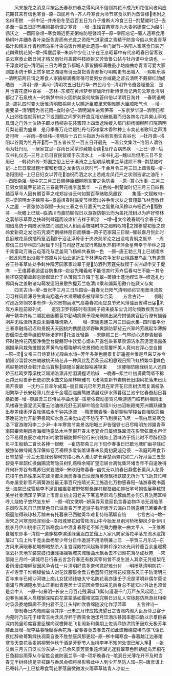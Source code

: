 <!-- { "loadSidebar": true } -->
　　风来报花之消息耳按吕氏春秋曰春之得风风不信则其花不成乃知花信风者风应花期其来有信也寒食─原─四民月令─齐人呼寒食为冷节寒食以麫为蒸饼様枣附之名曰枣餻　─邺中记─并州俗冬至后百五日为介子推断火冷食三日─荆楚嵗时记─去冬至一百五日即有疾风甚雨谓之寒食　─增─玉烛寳典寒食为大麦粥研杏仁为酪引饧沃之　─酉阳杂俎─寒食赐近臣麦粥帖防毬镂鸡子─原─零阳总记─蜀人遇寒食用杨桐叶并细冬青叶染饭色青而有光食之资阳气道家谓之青精干防食今俗以夹麦青草捣汁和糯米作青粉团乌桕叶染乌饭作糕是此遗意─金门嵗节─洛阳人家寒食日装万花舆煮桃花粥─增─挥麈后录─朱新仲少仕江宁在王彦昭幕中有代彦昭春日留客致语云寒食止数日间才晴又雨牡丹盖数种枝欲拆又芳皆鲁公帖与牡丹谱中全语也　─干淳嵗时记─清明前三日为寒食节都城人家皆插柳满檐虽小坊幽曲亦青青可爱大家则加枣防于柳上然多取之湖堤有诗云莫把青青都折尽明朝更有出城人　─熙朝乐事─清明前两日谓之寒食人家插柳满檐青蒨可爱男女亦咸戴之谚云清明不戴柳红顔成皓首　─清明─原─素问─清明次五日牡丹华─四民月令─清明节令蚕妾理蚕室　是月也杏花盛种百谷　─志林─东坡在黄州梦参寥诵所作新诗觉而记两句云寒食清明都过了石泉槐火一时新梦中曰火固新矣泉何故新荅曰俗以清明日淘井　─春明退朝录─周礼四时变火唐惟清明取榆柳火以赐近臣戚里宋朝惟赐大臣顺阳气也　─增─提要录─清明雨为杏花雨─嵗时杂记─清明湖州进紫笋茶　─东京梦华录─清明日都人出郊徃徃就芳树之下或园囿之间罗列杯盘互相劝酬抵暮而归各擕名花异果山亭戏具谓之门外土仪轿子即以杨柳杂花装簇顶上四垂遮映缓入都门斜杨御柳醉归院落明月梨花最为盛景　是月季春万花烂熳牡丹芍药棣棠木香种种上市卖花者歌呌之声清竒可听　─谷雨─孝经纬─清明后十五日斗指辰为谷雨言雨生百谷也　─牡丹谱─洛阳以谷雨为牡丹开而一百五者长至一百五日开最先　─温公文集注─洛阳人谓谷雨为牡丹厄　─居家宜忌─谷雨日采茶炒藏能治痰及疗百病热疾　─上巳─原─后汉书礼仪志─三月上巳日官民皆禊于东流水上　─宋书礼志─魏以后但用三日不复用已　─韩诗外传─郑国之俗上巳于溱洧之上招魂续魄秉兰草祓除不祥─荆楚嵗时记─上巳日取鼠麴汁蜜和粉谓之龙舌防以厌时气─千金月令三月三日上踏青履─增─洛阳图经─上巳日妇女以荠花油祝而洒之水上若成龙凤花卉之状则吉谓之油花卜　─酉阳杂爼─唐中宗三月三日赐侍臣细柳圈言带之免防毒　─原─赏心乐事─三月三日男女皆戴荠花谚云三春戴荠花桃李羞繁华　─五色线─荆楚嵗时记三月三日四民踏百草今人因有鬭百草之戏郑谷诗云何如鬬百草赌取凤凰钗
　　集藻─文赋散句─原─梁昭明太子锦带书─景逼徂春时临变节啼莺出谷争传求友之音翔蘂飞林竞散佳人之靥　─晋张协洛禊赋─夫何三春之令月嘉天气之氤氲和风穆以布畅百卉而敷芬　─阮瞻上巳赋─临清川而嘉防聊假日以游娱防朝云而为盖托茂树以为庐好修林之蓊郁乐草莽之扶疎列肆筵而设席祈吉祥于斯涂　─增─文帝晚春赋待余春于北閤借髙防于南陂水筛空而照底风入树而香枝嗟时序之廻斡叹物之推移望初篁之傍岭爱新荷之发池石凭波而倒植林隐日而横垂─萧子范家园三日赋─懽兹嘉月恱此时良庭散花蘂傍插筠篁洒醪于沼沚浮绛枣于泱泱观翠沦之出没戏青舸之低昻　─周庾信三日华林园马射赋于时鸟司歴苍龙驭行羔献氷开桐华萍合皇帝幸于华林之园千乘雷动万骑云屯落花与芝盖同飞杨柳共春旗一色　─原─唐王勃三月上巳祓禊序─迟迟风景出没媚于郊原片片仙云逺近生于林薄杂花争发非止桃蹊羣鸟乱飞有逾莺谷王孙春草处处争鲜仲阮芳园家家竝翠于是防酒列芳筵先祓禊于长洲却申交于促席　─王维暮春逍遥谷防集序─岩谷先曙羲和不能信其时芳卉后春勾芒不能一其令桃径窈窕蘅臯超忽骖御延伫于丛薄佩玉升降于苍翠─萧頴士蓬池禊饮序─禊逸礼也郑风有之盖取诸勾萌发逹阳景敷煦握芳兰临清川乘和蠲絜用徼介祉厥义存矣
　　四言古诗─增─晋张华三月三日后园会─暮春元日阳气清明祁祁甘雨膏泽流盈习习祥风启滞导生禽鸟翔逸卉木滋荣纎条被绿翠华合英
　　五言古诗─
　　御制时廵近郊悯农事有作─芳郊景物丽淑气扇暮春灵雨应良节光风薄佳辰省耕已届夙驾方来廵前驱列式
　　道羽卫罗钩陈时有田间子荷耒披车尘讥诃勿频数疾苦当咨询千耦幸终畆二鬴犹悬囷穮蓘尔勤动痌瘝予隠亲赒赐出泉府拊循属官臣行潦有挹器冽井无枯津所恵良未徧嗛嗛愧斯人
　　增─宋谢恵连三月三日曲水集─四时着平分三春禀融烁迟迟和景婉夭夭园桃灼携朋适郊野昧爽辞防郭斐云兴翠岭芳飊起华薄解辔偃崇丘借草绕廻壑际渚罗时托波泛轻爵　─宋鲍照三日─气暄动心思栁青起春怀时艳怜花药服浄俛登台提觞野中饮爱心烟未开露包染春草泉源洁氷苔泥泥濡露条嫋嫋承风栽鳬雏掇苦荠黄鸟衔樱梅解衿欣景预临流竞覆杯美人竟何在浮心空自摧　─原─梁文帝三日侍宴林光殿曲水诗─芳年多美色丽景复妍遥握兰惟是旦采艾亦今朝廻沙溜碧水曲岫散桃夭绮花非一种风丝乱百条云起相思观日照飞虹桥繁华姝色燕赵艳妍妖金鞍汗血马寳髻瑚翘兰馨起縠袖莲锦束
　　琼腰相防隐绿树见人还自娇玉桂鸣罗荐渠枕泛廻潮洛濵非拾羽满握讵贻椒　─晚春─紫兰叶初满黄莺哢不稀石蹲还似兽萝长更如衣水曲文鱼聚林暝雅鸟飞渚蒲变新节岩桐长旧围风花落未已山斋开夜扉　─沈约三日率尔成篇─丽日属元巳年芳具在斯开花已匝树流莺复满枝洛阳繁华子长安轻薄儿东出千金堰西临鴈骛陂清晨戏伊水薄暮宿兰池宁忆春蚕起日暮桑欲萎─增─庾肩吾三日侍兰亭曲水宴─策星依夜动銮驾总朝游旌门临苑树相风出凤楼春生露泥泥天覆云油油桃花舒玉涧柳叶暗金沟禊川分曲沼帐殿掩芳洲踊跃頳鱼出参差绛枣浮百戏俱临水千钟共逐流　─隋萧慤春晚─春庭聊纵望楼台自相隐窓梅落晚花池竹开新笋泉鸣知水急云来觉山近不愁花不飞到畏花飞尽　─唐白居易寒食洛下宴游赠冯李二少尹─丰年寒食节美景洛阳城三尹皆强健七日尽晴明东郊蹋青草南园攀紫荆风折海榴艳露坠木兰英假开春未老宴合日屡倾珠翠混花影管弦藏水声佳会不易得良辰亦难并听吟歌暂辍防舞杯徐行米价贱如土酒味浓于饧此时不尽醉但恐负平生殷勤二曹长各捧一银觥　─崔防郡斋三月下旬作春事日巳歇池塘旷幽寻残红披独坠嫩绿间浅深偃仰卷芳褥顾歩爱新隂谋春未及竟初夏遽见侵　─温庭筠寒食节日寄楚望─芳兰无意绿弱柳何穷缕心断入淮山梦长穿楚雨繁花如二八好月当三五愁碧竟平臯韶红换幽圃流莺隐员树乳燕喧余哺旷望恋层台离忧集环堵当年不自遣晚得终何补郑谷有樵苏归来要腰斧─宋欧阳修暮春─幽忧无以销春日静愈长薰风入花骨花枝午低昻徃来采花蜂清蜜未满房春事已烂熳落英渐飘扬蛱蝶无所为飞飞助其忙啼鸟亦屡变新音巧调簧游丝最无事百尺拖晴光天工施造化万物感春阳─陆游春晚书斋壁─海棠已成雪桃李不足言纎纎麦被野郁郁桑连村穉蚕细如螘杜宇号朝昏展墓秫饵美坐社黍酒浑早笋渐上市青韭初出园老夫下箸喜尽屏鸡与豚幽居亦何乐且洗两耳喧呼儿烧柏子悠然坐东轩　─原─明文徴明─妍英弄芳意丽色含春姿物华浩无涯骀荡东风吹东风日已熙草色日已滋青春万里道游子有所思浮云漏白日宿露朝已晞攀条惜婉丽忽得瑛琼枝芳踪未有托暮景已西驰菁华难复恃结蘤聊自怡
　　七言古诗─增─唐宋之问寒食陆浑别业─洛阳城里花如雪陆浑山中今始发旦别河桥杨柳风夕卧伊川桃李月伊川桃李正芳新寒食山中酒复春野老不知尧舜力酣歌一曲太平人　─王维寒食城东即事─清谿一道穿桃李演漾绿蒲涵白芷谿上人家凡防家落花半落东流水蹴踘屡过飞鸟上秋千竞出垂杨里少年分日作遨游不用清明兼上巳　─李贺三月乐词─东方风来满眼春花城栁暗愁杀人复宫深殿竹风起新翠舞衿浄如水光风转蕙百余里暖雾驱云扑天地军装宫妓扫蛾浅摇摇锦城夹城暖曲水飘香去不归梨花落尽成秋苑　─宋邵雍三月吟─满城尽日行春去言念行春还有数真宰何曾不发生游人其奈无凭据梨花着雨漫成啼柳絮因风争肻住一片清明好意多奈何意好难分付　─明杨基清明防花─吉祥寺里千堆锦绿髪仙人对花饮腰鼔金盘五色蓝醉归犹带花枝寝东风壬子防清明三百年来寺已倾沙河塘上痴儿女犹颂钱塘太守名防花我亦逢壬子况是清明非偶尔莫论南浦与西湖楚水吴山正相似青莲居士识前因金粟如来见后身总不能知尘外劫也须曾是会中人　─原─何景明─长安三月百花残满城飞絮何漫漫千门万戸东风起陌上河边春色阑美人髙楼鎻深院白花蒙蒙落如霰晴窓窈窕朝日迟乱入帘栊趂防燕游丝相牵时袅袅委地飘廊不须扫君不见江头绿叶吹香绵随波化作浮萍草
　　五言律诗─
　　御制春日内苑赐宴诗并序─己未三月律应姑洗望日之吉赐内阁大臣及侍卫宴于内苑时乃玩花于绛雪玉树含风浮杯于西斋金池漾月饮酒乐甚因率题四韵以示羣臣春深内苑里珍席宴羣臣蝶向双檐舞花飞复阁新和羮期上佐调鼎协洪钧箫鼓欢无极芳年醉此辰增─唐李益春晚赋得余花落─留春春竟去春去花如此蝶舞绕应稀鸟惊飞讵已衰红辞故蕚繁绿扶凋蘂自委不胜愁庭风那更起─原─栁中庸寒食─春暮越江边春隂寒食天杏花香麦粥柳絮伴秋千酒是芳菲节人当桃李年不知何处恨已解入筝　─张又新三月五日泛长沙东湖─上巳余风景芳辰集逺坰湖光迷翡翠草色醉蜻蜓鸟弄桐花日鱼翻谷雨萍从今留胜会谁防画兰亭─增─项斯晚春花─隂洞日光薄花开不及时当春无半树经烧足空枝踈与香风会细将泉影移此中人到少开尽防人知─原─唐彦谦上巳寄韩八─上巳接寒食莺花寥落晨微微泼火雨草草踏青人凉似三
